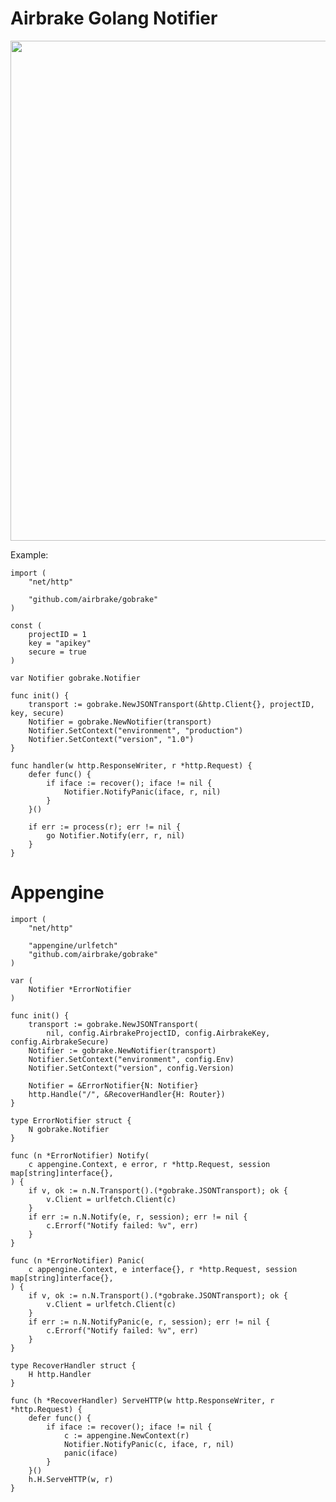 Airbrake Golang Notifier
========================

<img src="http://f.cl.ly/items/290g3f0L330u2Y2R3119/Photoshop-2014-04-30-at-8.03.47-pm.png  " width=800px>


Example:

    import (
        "net/http"

        "github.com/airbrake/gobrake"
    )

    const (
        projectID = 1
        key = "apikey"
        secure = true
    )

    var Notifier gobrake.Notifier

    func init() {
        transport := gobrake.NewJSONTransport(&http.Client{}, projectID, key, secure)
        Notifier = gobrake.NewNotifier(transport)
        Notifier.SetContext("environment", "production")
        Notifier.SetContext("version", "1.0")
    }

    func handler(w http.ResponseWriter, r *http.Request) {
        defer func() {
            if iface := recover(); iface != nil {
                Notifier.NotifyPanic(iface, r, nil)
            }
        }()

        if err := process(r); err != nil {
            go Notifier.Notify(err, r, nil)
        }
    }

Appengine
=========

    import (
        "net/http"

        "appengine/urlfetch"
        "github.com/airbrake/gobrake"
    )

    var (
        Notifier *ErrorNotifier
    )

    func init() {
        transport := gobrake.NewJSONTransport(
            nil, config.AirbrakeProjectID, config.AirbrakeKey, config.AirbrakeSecure)
        Notifier := gobrake.NewNotifier(transport)
        Notifier.SetContext("environment", config.Env)
        Notifier.SetContext("version", config.Version)

        Notifier = &ErrorNotifier{N: Notifier}
        http.Handle("/", &RecoverHandler{H: Router})
    }

    type ErrorNotifier struct {
        N gobrake.Notifier
    }

    func (n *ErrorNotifier) Notify(
        c appengine.Context, e error, r *http.Request, session map[string]interface{},
    ) {
        if v, ok := n.N.Transport().(*gobrake.JSONTransport); ok {
            v.Client = urlfetch.Client(c)
        }
        if err := n.N.Notify(e, r, session); err != nil {
            c.Errorf("Notify failed: %v", err)
        }
    }

    func (n *ErrorNotifier) Panic(
        c appengine.Context, e interface{}, r *http.Request, session map[string]interface{},
    ) {
        if v, ok := n.N.Transport().(*gobrake.JSONTransport); ok {
            v.Client = urlfetch.Client(c)
        }
        if err := n.N.NotifyPanic(e, r, session); err != nil {
            c.Errorf("Notify failed: %v", err)
        }
    }

    type RecoverHandler struct {
        H http.Handler
    }

    func (h *RecoverHandler) ServeHTTP(w http.ResponseWriter, r *http.Request) {
        defer func() {
            if iface := recover(); iface != nil {
                c := appengine.NewContext(r)
                Notifier.NotifyPanic(c, iface, r, nil)
                panic(iface)
            }
        }()
        h.H.ServeHTTP(w, r)
    }
